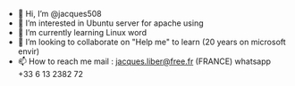 - 👋 Hi, I’m @jacques508
- 👀 I’m interested in Ubuntu server for apache using
- 🌱 I’m currently learning Linux word
- 💞️ I’m looking to collaborate on "Help me" to learn (20 years on microsoft envir)
- 📫 How to reach me mail : jacques.liber@free.fr (FRANCE) whatsapp +33 6 13 2382 72

<!---
jacques508/jacques508 is a ✨ special ✨ repository because its `README.md` (this file) appears on your GitHub profile.
You can click the Preview link to take a look at your changes.
--->
